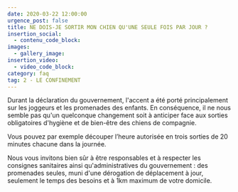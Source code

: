 ```yaml
---
date: 2020-03-22 12:00:00
urgence_post: false
title: NE DOIS-JE SORTIR MON CHIEN QU'UNE SEULE FOIS PAR JOUR ?
insertion_social:
  - contenu_code_block:
images:
  - gallery_image:
insertion_video:
  - video_code_block:
category: faq
tag: 2 - LE CONFINEMENT
---
```


Durant la d&eacute;claration du gouvernement, l'accent a &eacute;t&eacute; port&eacute; principalement sur les joggeurs et les promenades des enfants. En cons&eacute;quence, il ne nous semble pas qu'un quelconque changement soit &agrave; anticiper face aux sorties obligatoires d'hygi&egrave;ne et de bien-&ecirc;tre des chiens de compagnie.

Vous pouvez par exemple d&eacute;couper l’heure autoris&eacute;e en trois sorties de 20 minutes chacune dans la journ&eacute;e.

Nous vous invitons bien s&ucirc;r &agrave; &ecirc;tre responsables et &agrave; respecter les consignes sanitaires ainsi qu'administratives du gouvernement : des promenades seules, muni d'une d&eacute;rogation de d&eacute;placement &agrave; jour, seulement le temps des besoins et &agrave; 1km maximum de votre domicile.